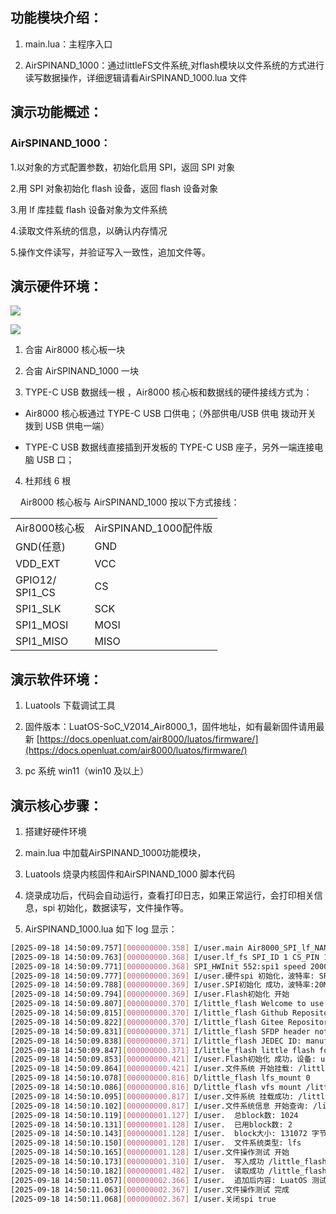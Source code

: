 ## 功能模块介绍：

1. main.lua：主程序入口

2. AirSPINAND_1000：通过littleFS文件系统,对flash模块以文件系统的方式进行读写数据操作，详细逻辑请看AirSPINAND_1000.lua 文件

## 演示功能概述：

### AirSPINAND_1000：

1.以对象的方式配置参数，初始化启用 SPI，返回 SPI 对象

2.用 SPI 对象初始化 flash 设备，返回 flash 设备对象

3.用 lf 库挂载 flash 设备对象为文件系统

4.读取文件系统的信息，以确认内存情况

5.操作文件读写，并验证写入一致性，追加文件等。

## 演示硬件环境：

![](https://docs.openluat.com/accessory/AirSPINORFLASH_1000/image/spi1.jpg)

![](https://docs.openluat.com/accessory/AIRSPINAND_1000/image/nand.jpg)

1. 合宙 Air8000 核心板一块

2. 合宙 AirSPINAND_1000 一块

3. TYPE-C USB 数据线一根 ，Air8000 核心板和数据线的硬件接线方式为：
- Air8000 核心板通过 TYPE-C USB 口供电；（外部供电/USB 供电 拨动开关 拨到 USB 供电一端）

- TYPE-C USB 数据线直接插到开发板的 TYPE-C USB 座子，另外一端连接电脑 USB 口；
4. 杜邦线 6 根

    Air8000 核心板与 AirSPINAND_1000 按以下方式接线：

<table>
<tr>
<td>Air8000核心板<br/></td><td>AirSPINAND_1000配件版<br/></td></tr>
<tr>
<td>GND(任意)          <br/></td><td>GND<br/></td></tr>
<tr>
<td>VDD_EXT<br/></td><td>VCC<br/></td></tr>
<tr>
<td>GPIO12/<br/>SPI1_CS<br/></td><td>CS<br/></td></tr>
<tr>
<td>SPI1_SLK<br/></td><td>SCK<br/></td></tr>
<tr>
<td>SPI1_MOSI<br/></td><td>MOSI<br/></td></tr>
<tr>
<td>SPI1_MISO<br/></td><td>MISO<br/></td></tr>
</table>

## 演示软件环境：

1. Luatools 下载调试工具

2. 固件版本：LuatOS-SoC_V2014_Air8000_1，固件地址，如有最新固件请用最新 [https://docs.openluat.com/air8000/luatos/firmware/](https://docs.openluat.com/air8000/luatos/firmware/)

3. pc 系统 win11（win10 及以上）

## 演示核心步骤：

1. 搭建好硬件环境

2. main.lua 中加载AirSPINAND_1000功能模块，

3. Luatools 烧录内核固件和AirSPINAND_1000 脚本代码

4. 烧录成功后，代码会自动运行，查看打印日志，如果正常运行，会打印相关信息，spi 初始化，数据读写，文件操作等。

5. AirSPINAND_1000.lua 如下 log 显示：

```bash
[2025-09-18 14:50:09.757][000000000.358] I/user.main Air8000_SPI_lf_NAND 001.000.000
[2025-09-18 14:50:09.763][000000000.368] I/user.lf_fs SPI_ID 1 CS_PIN 12
[2025-09-18 14:50:09.771][000000000.368] SPI_HWInit 552:spi1 speed 2000000,1994805,154
[2025-09-18 14:50:09.777][000000000.369] I/user.硬件spi 初始化，波特率: SPI*: 0C7F5B90 2000000
[2025-09-18 14:50:09.788][000000000.369] I/user.SPI初始化 成功，波特率:20MHz
[2025-09-18 14:50:09.794][000000000.369] I/user.Flash初始化 开始
[2025-09-18 14:50:09.807][000000000.370] I/little_flash Welcome to use little flash V0.0.1 .
[2025-09-18 14:50:09.815][000000000.370] I/little_flash Github Repositories https://github.com/Dozingfiretruck/little_flash .
[2025-09-18 14:50:09.822][000000000.370] I/little_flash Gitee Repositories https://gitee.com/Dozingfiretruck/little_flash .
[2025-09-18 14:50:09.831][000000000.371] I/little_flash SFDP header not found.
[2025-09-18 14:50:09.838][000000000.371] I/little_flash JEDEC ID: manufacturer_id:0xEF device_id:0xAA21 
[2025-09-18 14:50:09.847][000000000.371] I/little_flash little flash fonud flash W25N01GVZEIG
[2025-09-18 14:50:09.853][000000000.421] I/user.Flash初始化 成功，设备: userdata: 0C0F9D7C
[2025-09-18 14:50:09.864][000000000.421] I/user.文件系统 开始挂载: /little_flash
[2025-09-18 14:50:10.078][000000000.816] D/little_flash lfs_mount 0
[2025-09-18 14:50:10.086][000000000.816] D/little_flash vfs mount /little_flash ret 0
[2025-09-18 14:50:10.095][000000000.817] I/user.文件系统 挂载成功: /little_flash
[2025-09-18 14:50:10.102][000000000.817] I/user.文件系统信息 开始查询: /little_flash
[2025-09-18 14:50:10.119][000000001.127] I/user.  总block数: 1024
[2025-09-18 14:50:10.131][000000001.128] I/user.  已用block数: 2
[2025-09-18 14:50:10.143][000000001.128] I/user.  block大小: 131072 字节
[2025-09-18 14:50:10.150][000000001.128] I/user.  文件系统类型: lfs
[2025-09-18 14:50:10.165][000000001.128] I/user.文件操作测试 开始
[2025-09-18 14:50:10.173][000000001.310] I/user.  写入成功 /little_flash/test.txt 内容: 当前时间: Sun Jan  0 08:00:01 1900
[2025-09-18 14:50:10.182][000000001.482] I/user.  读取成功 /little_flash/test.txt 内容: 当前时间: Sun Jan  0 08:00:01 1900
[2025-09-18 14:50:11.057][000000002.366] I/user.  追加后内容: LuatOS 测试 - 追加时间: Sun Jan  0 08:00:02 1900
[2025-09-18 14:50:11.063][000000002.367] I/user.文件操作测试 完成
[2025-09-18 14:50:11.068][000000002.367] I/user.关闭spi true


```

# 
